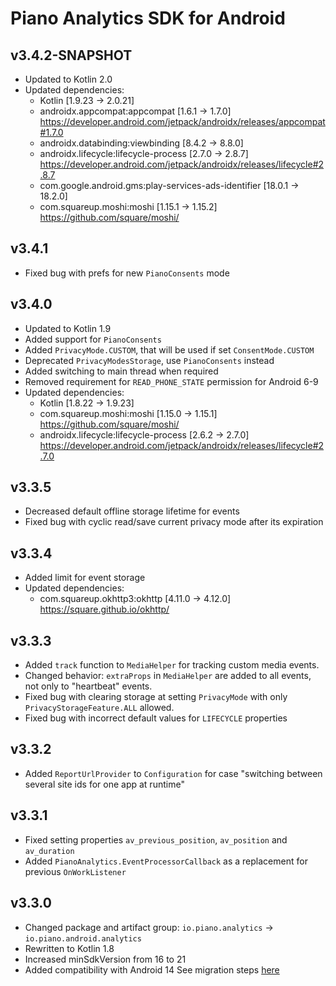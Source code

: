 # Piano Analytics SDK for Android

## v3.4.2-SNAPSHOT
* Updated to Kotlin 2.0
* Updated dependencies:
    - Kotlin [1.9.23 -> 2.0.21]
    - androidx.appcompat:appcompat [1.6.1 -> 1.7.0]
      https://developer.android.com/jetpack/androidx/releases/appcompat#1.7.0
    - androidx.databinding:viewbinding [8.4.2 -> 8.8.0]
    - androidx.lifecycle:lifecycle-process [2.7.0 -> 2.8.7]
      https://developer.android.com/jetpack/androidx/releases/lifecycle#2.8.7
    - com.google.android.gms:play-services-ads-identifier [18.0.1 -> 18.2.0]
    - com.squareup.moshi:moshi [1.15.1 -> 1.15.2]
      https://github.com/square/moshi/

## v3.4.1
* Fixed bug with prefs for new `PianoConsents` mode

## v3.4.0
* Updated to Kotlin 1.9
* Added support for `PianoConsents`
* Added `PrivacyMode.CUSTOM`, that will be used if set `ConsentMode.CUSTOM`
* Deprecated `PrivacyModesStorage`, use `PianoConsents` instead
* Added switching to main thread when required
* Removed requirement for `READ_PHONE_STATE` permission for Android 6-9
* Updated dependencies:
    - Kotlin [1.8.22 -> 1.9.23]
    - com.squareup.moshi:moshi [1.15.0 -> 1.15.1]
      https://github.com/square/moshi/
    - androidx.lifecycle:lifecycle-process [2.6.2 -> 2.7.0]
      https://developer.android.com/jetpack/androidx/releases/lifecycle#2.7.0

## v3.3.5
* Decreased default offline storage lifetime for events
* Fixed bug with cyclic read/save current privacy mode after its expiration

## v3.3.4
* Added limit for event storage
* Updated dependencies:
    - com.squareup.okhttp3:okhttp [4.11.0 -> 4.12.0]
      https://square.github.io/okhttp/

## v3.3.3
* Added `track` function to `MediaHelper` for tracking custom media events.
* Changed behavior: `extraProps` in `MediaHelper` are added to all events, not only to "heartbeat" events.
* Fixed bug with clearing storage at setting `PrivacyMode` with only `PrivacyStorageFeature.ALL` allowed.
* Fixed bug with incorrect default values for `LIFECYCLE` properties

## v3.3.2
* Added `ReportUrlProvider` to `Configuration` for case "switching between several site ids for one app at runtime"

## v3.3.1
* Fixed setting properties `av_previous_position`, `av_position` and `av_duration`
* Added `PianoAnalytics.EventProcessorCallback` as a replacement for previous `OnWorkListener`

## v3.3.0
* Changed package and artifact group: `io.piano.analytics` -> `io.piano.android.analytics`
* Rewritten to Kotlin 1.8
* Increased minSdkVersion from 16 to 21
* Added compatibility with Android 14
See migration steps [here](https://github.com/at-internet/piano-analytics-android/tree/main#migration-from-320-and-older-to-330)
